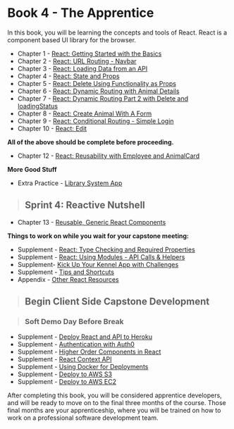 # Book 4 - The Apprentice

In this book, you will be learning the concepts and tools of React. React is a component based UI library for the browser.

* Chapter 1 - [React: Getting Started with the Basics](./chapters/REACT_BASICS.md)
* Chapter 2 - [React: URL Routing - Navbar](./chapters/REACT_ROUTING.md)
* Chapter 3 - [React: Loading Data from an API](./chapters/REACT_LOADING_DATA.md)
* Chapter 4 - [React: State and Props](./chapters/COMPONENT_STATE_PROPS.md)
* Chapter 5 - [React: Delete Using Functionality as Props](./chapters/FUNCTIONS_AS_PROPS.md)
* Chapter 6 - [React: Dynamic Routing with Animal Details](./chapters/REACT_DYNAMIC_ROUTING.md)
* Chapter 7 - [React: Dynamic Routing Part 2 with Delete and loadingStatus](./chapters/REACT_DYNAMIC_ROUTING_PART2.md)
* Chapter 8 - [React: Create Animal With A Form](./chapters/REACT_FORMS.md)
* Chapter 9 - [React: Conditional Routing - Simple Login](./chapters/REACT_CONDITIONAL_RENDERING.md)
* Chapter 10 - [React: Edit](./chapters/REACT_EDIT.md)

**All of the above should be complete before proceeding.**
* Chapter 12 - [React: Reusability with Employee and AnimalCard](./chapters/REACT_REUSABLE_COMPONENTS.md)

**More Good Stuff**
* Extra Practice - [Library System App](https://gist.github.com/jordan-castelloe/b02a03b7b2fd7a69a5fbd94c3e16fb6d)

> ## Sprint 4: Reactive Nutshell

* Chapter 13 - [Reusable, Generic React Components](./chapters/REACT_GENERIC_COMPONENTS.md)

**Things to work on while you wait for your capstone meeting:**
* Supplement - [React: Type Checking and Required Properties](./chapters/REACT_TYPE_CHECKING.md)
* Supplement - [React: Using Modules - API Calls & Helpers](./chapters/MODULES.md)
* Supplement- [Kick Up Your Kennel App with Challenges](./chapters/ADVANCED_CHALLENGES.md)
* Supplement - [Tips and Shortcuts](./chapters/REACT_TIPS.md)
* Appendix - [Other React Resources](./chapters/REACT_APPENDIX.md)

> ## **Begin Client Side Capstone Development**

> ### Soft Demo Day Before Break

* Supplement - [Deploy React and API to Heroku](./chapters/JSON_SERVER_HEROKU.md)
* Supplement - [Authentication with Auth0](https://auth0.com/blog/reactjs-authentication-tutorial/)
* Supplement - [Higher Order Components in React](./chapters/REACT_HOC.md)
* Supplement - [React Context API](./chapters/REACT_CONTEXT_API.md)
* Supplement - [Using Docker for Deployments](./chapters/DOCKER_INTRO.md)
* Supplement - [Deploy to AWS S3](./chapters/AWS_S3.md)
* Supplement - [Deploy to AWS EC2](./chapters/AWS_EC2.md)

After completing this book, you will be considered apprentice developers, and will be ready to move on to the final three months of the course. Those final months are your apprenticeship, where you will be trained on how to work on a professional software development team.
